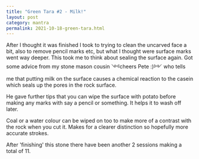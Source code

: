 ```yaml
---
title: "Green Tara #2 - Milk!"
layout: post
category: mantra
permalink: 2021-10-18-green-tara.html
---
```


After I thought it was finished I took to trying to clean the uncarved face a bit, also to remove pencil marks etc, but what I thought were surface marks went way deeper. This took me to think about sealing the surface again. Got some advice from my stone mason cousin &#x0f3a;cheers Pete :)&#x0f3b; who tells me that putting milk on the surface causes a chemical reaction to the casein which seals up the pores in the rock surface.  

He gave further tips that you can wipe the surface with potato before making any marks with say a pencil or something. It helps it to wash off later.  

Coal or a water colour can be wiped on too to make more of a contrast with the rock when you cut it. Makes for a clearer distinction so hopefully more accurate strokes.

After 'finishing' this stone there have been another 2 sessions making a total of 11.
